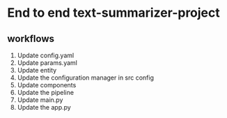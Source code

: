 # End to end text-summarizer-project

## workflows

1. Update config.yaml
2. Update params.yaml
3. Update entity
4. Update the configuration manager in src config
5. Update components
6. Update the pipeline
7. Update main.py
8. Update the app.py